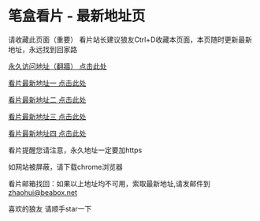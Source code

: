 # 笔盒看片 - 最新地址页

请收藏此页面（重要）
看片站长建议狼友Ctrl+D收藏本页面，本页随时更新最新地址，永远找到回家路

[永久访问地址（翻牆） 点击此处](https://beabox.net/)

[看片最新地址一 点击此处](https://9igkahc46r9.wiki)

[看片最新地址二 点击此处](https://o5sr31un7gr7.wiki)

[看片最新地址三 点击此处](https://9igkahc46r9.wiki)

[看片最新地址四 点击此处](https://uj4f1pnxtc0.wiki)

看片提醒您请注意，永久地址一定要加https

如网站被屏蔽，请下载chrome浏览器

看片邮箱找回：如果以上地址均不可用，索取最新地址,请发邮件到 zhaohui@beabox.net

喜欢的狼友 请顺手star一下